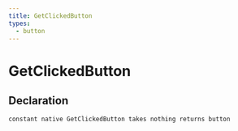 ```yaml
---
title: GetClickedButton
types:
  - button
---
```


# GetClickedButton

## Declaration

```jass
constant native GetClickedButton takes nothing returns button
```
